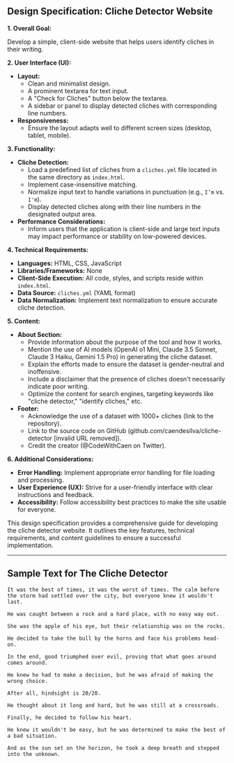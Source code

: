 ## Design Specification: Cliche Detector Website

**1.  Overall Goal:**

Develop a simple, client-side website that helps users identify cliches in their writing.

**2.  User Interface (UI):**

*   **Layout:**
    *   Clean and minimalist design.
    *   A prominent textarea for text input.
    *   A "Check for Cliches" button below the textarea.
    *   A sidebar or panel to display detected cliches with corresponding line numbers.
*   **Responsiveness:**
    *   Ensure the layout adapts well to different screen sizes (desktop, tablet, mobile).

**3.  Functionality:**

*   **Cliche Detection:**
    *   Load a predefined list of cliches from a `cliches.yml` file located in the same directory as `index.html`.
    *   Implement case-insensitive matching.
    *   Normalize input text to handle variations in punctuation (e.g., `I’m` vs. `I'm`).
    *   Display detected cliches along with their line numbers in the designated output area.
*   **Performance Considerations:**
    *   Inform users that the application is client-side and large text inputs may impact performance or stability on low-powered devices.

**4.  Technical Requirements:**

*   **Languages:** HTML, CSS, JavaScript
*   **Libraries/Frameworks:** None
*   **Client-Side Execution:** All code, styles, and scripts reside within `index.html`.
*   **Data Source:** `cliches.yml` (YAML format)
*   **Data Normalization:**  Implement text normalization to ensure accurate cliche detection.

**5.  Content:**

*   **About Section:**
    *   Provide information about the purpose of the tool and how it works.
    *   Mention the use of AI models (OpenAI o1 Mini, Claude 3.5 Sonnet, Claude 3 Haiku, Gemini 1.5 Pro) in generating the cliche dataset.
    *   Explain the efforts made to ensure the dataset is gender-neutral and inoffensive.
    *   Include a disclaimer that the presence of cliches doesn't necessarily indicate poor writing.
    *   Optimize the content for search engines, targeting keywords like "cliche detector," "identify cliches," etc.
*   **Footer:**
    *   Acknowledge the use of a dataset with 1000+ cliches (link to the repository).
    *   Link to the source code on GitHub (github.com/caendesilva/cliche-detector [invalid URL removed]).
    *   Credit the creator (@CodeWithCaen on Twitter).

**6.  Additional Considerations:**

*   **Error Handling:** Implement appropriate error handling for file loading and processing.
*   **User Experience (UX):**  Strive for a user-friendly interface with clear instructions and feedback.
*   **Accessibility:** Follow accessibility best practices to make the site usable for everyone.

This design specification provides a comprehensive guide for developing the cliche detector website. It outlines the key features, technical requirements, and content guidelines to ensure a successful implementation.

---

## Sample Text for The Cliche Detector

```
It was the best of times, it was the worst of times. The calm before the storm had settled over the city, but everyone knew it wouldn't last.

He was caught between a rock and a hard place, with no easy way out.

She was the apple of his eye, but their relationship was on the rocks.

He decided to take the bull by the horns and face his problems head-on.

In the end, good triumphed over evil, proving that what goes around comes around.

He knew he had to make a decision, but he was afraid of making the wrong choice.

After all, hindsight is 20/20.

He thought about it long and hard, but he was still at a crossroads.

Finally, he decided to follow his heart.

He knew it wouldn't be easy, but he was determined to make the best of a bad situation.

And as the sun set on the horizon, he took a deep breath and stepped into the unknown.
```
